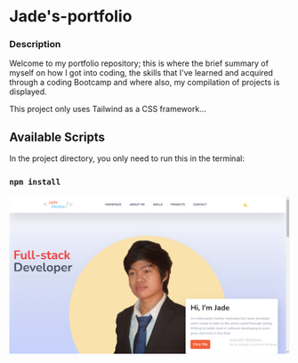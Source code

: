 # Jade's-portfolio

### Description

Welcome to my portfolio repository; this is where the brief summary of myself on how I got into coding, the skills that I've learned and acquired through a coding Bootcamp and where also, my compilation of projects is displayed.

This project only uses Tailwind as a CSS framework...


## Available Scripts

In the project directory, you only need to run this in the terminal:

### `npm install`

![My Image](./src/img/HomePage.png)